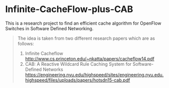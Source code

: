 # Infinite-CacheFlow-plus-CAB
This is a research project to find an efficient 
cache algorithm for OpenFlow Switches in Software Defined Networking.
>The idea is taken from two different research papers which are as follows:
>1) Infinite Cacheflow
>http://www.cs.princeton.edu/~nkatta/papers/cacheflow14.pdf
>2) CAB: A Reactive Wildcard Rule Caching System for Software-Defined Networks
>https://engineering.nyu.edu/highspeed/sites/engineering.nyu.edu.highspeed/files/uploads/papers/hotsdn15-cab.pdf

